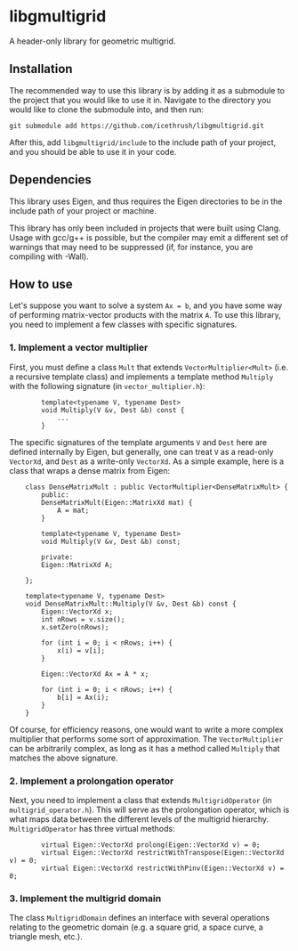 # libgmultigrid
A header-only library for geometric multigrid.

## Installation

The recommended way to use this library is by adding it as a submodule to the project that you would like to use it in. Navigate to the directory you would like to clone the submodule into, and then run:
```
git submodule add https://github.com/icethrush/libgmultigrid.git
```
After this, add `libgmultigrid/include` to the include path of your project, and you should be able to use it in your code.

## Dependencies

This library uses Eigen, and thus requires the Eigen directories to be in the include path of your project or machine.

This library has only been included in projects that were built using Clang. Usage with gcc/g++ is possible, but the compiler may emit a different set of warnings that may need to be suppressed (if, for instance, you are compiling with -Wall).

## How to use

Let's suppose you want to solve a system `Ax = b`, and you have some way of performing matrix-vector products with the matrix `A`. To use this library, you need to implement a few classes with specific signatures.

### 1. Implement a vector multiplier

First, you must define a class `Mult` that extends `VectorMultiplier<Mult>` (i.e. a recursive template class) and implements a template method `Multiply` with the following signature (in `vector_multiplier.h`):

```
        template<typename V, typename Dest>
        void Multiply(V &v, Dest &b) const {
            ...
        }
```

The specific signatures of the template arguments `V` and `Dest` here are defined internally by Eigen, but generally, one can treat `V` as a read-only `VectorXd`, and `Dest` as a write-only `VectorXd`. As a simple example, here is a class that wraps a dense matrix from Eigen:

```
    class DenseMatrixMult : public VectorMultiplier<DenseMatrixMult> {
        public:
        DenseMatrixMult(Eigen::MatrixXd mat) {
            A = mat;
        }

        template<typename V, typename Dest>
        void Multiply(V &v, Dest &b) const;

        private:
        Eigen::MatrixXd A;

    };

    template<typename V, typename Dest>
    void DenseMatrixMult::Multiply(V &v, Dest &b) const {
        Eigen::VectorXd x;
        int nRows = v.size();
        x.setZero(nRows);

        for (int i = 0; i < nRows; i++) {
            x(i) = v[i];
        }

        Eigen::VectorXd Ax = A * x;

        for (int i = 0; i < nRows; i++) {
            b[i] = Ax(i);
        }
    }
```

Of course, for efficiency reasons, one would want to write a more complex multiplier that performs some sort of approximation. The `VectorMultiplier` can be arbitrarily complex, as long as it has a method called `Multiply` that matches the above signature.

### 2. Implement a prolongation operator

Next, you need to implement a class that extends `MultigridOperator` (in `multigrid_operator.h`). This will serve as the prolongation operator, which is what maps data between the different levels of the multigrid hierarchy. `MultigridOperator` has three virtual methods:

```
        virtual Eigen::VectorXd prolong(Eigen::VectorXd v) = 0;
        virtual Eigen::VectorXd restrictWithTranspose(Eigen::VectorXd v) = 0;
        virtual Eigen::VectorXd restrictWithPinv(Eigen::VectorXd v) = 0;
```




### 3. Implement the multigrid domain

The class `MultigridDomain` defines an interface with several operations relating to the geometric domain (e.g. a square grid, a space curve, a triangle mesh, etc.).



